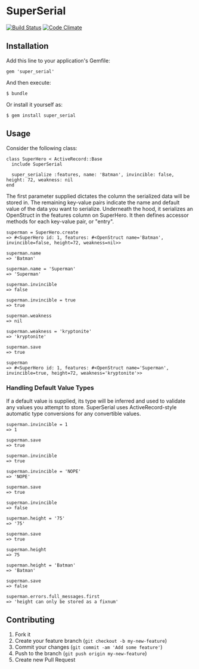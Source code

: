 # SuperSerial

[![Build Status](https://travis-ci.org/bbean86/super_serial.svg?branch=master)](https://travis-ci.org/bbean86/super_serial)
[![Code Climate](https://codeclimate.com/github/bbean86/super_serial.png)](https://codeclimate.com/github/bbean86/super_serial)
## Installation

Add this line to your application's Gemfile:

    gem 'super_serial'

And then execute:

    $ bundle

Or install it yourself as:

    $ gem install super_serial

## Usage

Consider the following class: 

``` 
class SuperHero < ActiveRecord::Base 
  include SuperSerial 
  
  super_serialize :features, name: 'Batman', invincible: false, height: 72, weakness: nil
end
```

The first parameter supplied dictates the column the serialized data will be stored in. The remaining key-value pairs indicate the name and default value of the data you want to serialize. Underneath the hood, it serializes an OpenStruct in the features column on SuperHero. It then defines accessor methods for each key-value pair, or "entry". 

``` 
superman = SuperHero.create 
=> #<SuperHero id: 1, features: #<OpenStruct name='Batman', invincible=false, height=72, weakness=nil>>

superman.name
=> 'Batman'

superman.name = 'Superman' 
=> 'Superman'

superman.invincible
=> false

superman.invincible = true 
=> true

superman.weakness 
=> nil 

superman.weakness = 'kryptonite' 
=> 'kryptonite'

superman.save 
=> true 

superman 
=> #<SuperHero id: 1, features: #<OpenStruct name='Superman', invincible=true, height=72, weakness='kryptonite'>>
```

### Handling Default Value Types 

If a default value is supplied, its type will be inferred and used to validate any values you attempt to store. SuperSerial uses ActiveRecord-style automatic type conversions for any convertible values. 

``` 
superman.invincible = 1 
=> 1 

superman.save 
=> true 

superman.invincible 
=> true

superman.invincible = 'NOPE' 
=> 'NOPE' 

superman.save 
=> true 

superman.invincible 
=> false 

superman.height = '75' 
=> '75' 

superman.save 
=> true

superman.height
=> 75 

superman.height = 'Batman' 
=> 'Batman' 

superman.save 
=> false 

superman.errors.full_messages.first 
=> 'height can only be stored as a fixnum' 
```

## Contributing

1. Fork it
2. Create your feature branch (`git checkout -b my-new-feature`)
3. Commit your changes (`git commit -am 'Add some feature'`)
4. Push to the branch (`git push origin my-new-feature`)
5. Create new Pull Request
